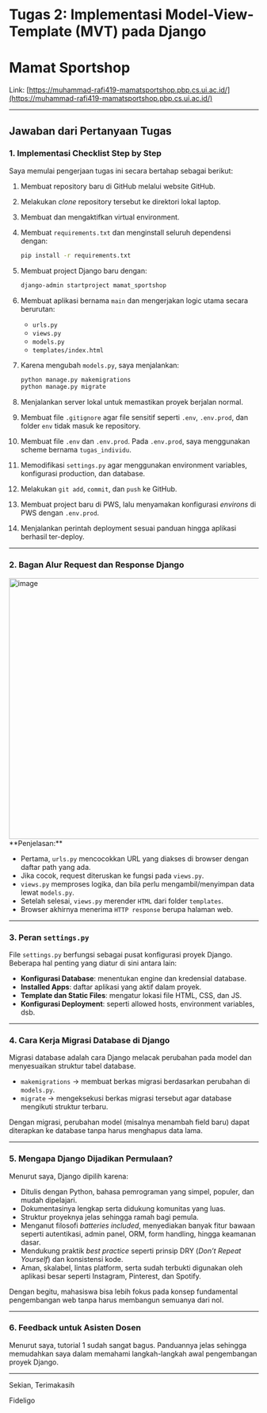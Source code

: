 # Tugas 2: Implementasi Model-View-Template (MVT) pada Django

# Mamat Sportshop

Link: [https://muhammad-rafi419-mamatsportshop.pbp.cs.ui.ac.id/](https://muhammad-rafi419-mamatsportshop.pbp.cs.ui.ac.id/)

---

## Jawaban dari Pertanyaan Tugas

### 1. Implementasi Checklist Step by Step

Saya memulai pengerjaan tugas ini secara bertahap sebagai berikut:

1. Membuat repository baru di GitHub melalui website GitHub.
2. Melakukan *clone* repository tersebut ke direktori lokal laptop.
3. Membuat dan mengaktifkan virtual environment.
4. Membuat `requirements.txt` dan menginstall seluruh dependensi dengan:

   ```bash
   pip install -r requirements.txt
   ```
5. Membuat project Django baru dengan:

   ```bash
   django-admin startproject mamat_sportshop
   ```
6. Membuat aplikasi bernama `main` dan mengerjakan logic utama secara berurutan:

   * `urls.py`
   * `views.py`
   * `models.py`
   * `templates/index.html`
7. Karena mengubah `models.py`, saya menjalankan:

   ```bash
   python manage.py makemigrations
   python manage.py migrate
   ```
8. Menjalankan server lokal untuk memastikan proyek berjalan normal.
9. Membuat file `.gitignore` agar file sensitif seperti `.env`, `.env.prod`, dan folder `env` tidak masuk ke repository.
10. Membuat file `.env` dan `.env.prod`. Pada `.env.prod`, saya menggunakan scheme bernama `tugas_individu`.
11. Memodifikasi `settings.py` agar menggunakan environment variables, konfigurasi production, dan database.
12. Melakukan `git add`, `commit`, dan `push` ke GitHub.
13. Membuat project baru di PWS, lalu menyamakan konfigurasi *environs* di PWS dengan `.env.prod`.
14. Menjalankan perintah deployment sesuai panduan hingga aplikasi berhasil ter-deploy.

---

### 2. Bagan Alur Request dan Response Django
<img width="725" height="525" alt="image" src="https://github.com/user-attachments/assets/f1514745-82a5-4bda-b1ab-b70c0317fabb" />
**Penjelasan:**

* Pertama, `urls.py` mencocokkan URL yang diakses di browser dengan daftar path yang ada.
* Jika cocok, request diteruskan ke fungsi pada `views.py`.
* `views.py` memproses logika, dan bila perlu mengambil/menyimpan data lewat `models.py`.
* Setelah selesai, `views.py` merender `HTML` dari folder `templates`.
* Browser akhirnya menerima `HTTP response` berupa halaman web.

---

### 3. Peran `settings.py`

File `settings.py` berfungsi sebagai pusat konfigurasi proyek Django. Beberapa hal penting yang diatur di sini antara lain:

* **Konfigurasi Database**: menentukan engine dan kredensial database.
* **Installed Apps**: daftar aplikasi yang aktif dalam proyek.
* **Template dan Static Files**: mengatur lokasi file HTML, CSS, dan JS.
* **Konfigurasi Deployment**: seperti allowed hosts, environment variables, dsb.

---

### 4. Cara Kerja Migrasi Database di Django

Migrasi database adalah cara Django melacak perubahan pada model dan menyesuaikan struktur tabel database.

* `makemigrations` → membuat berkas migrasi berdasarkan perubahan di `models.py`.
* `migrate` → mengeksekusi berkas migrasi tersebut agar database mengikuti struktur terbaru.

Dengan migrasi, perubahan model (misalnya menambah field baru) dapat diterapkan ke database tanpa harus menghapus data lama.

---

### 5. Mengapa Django Dijadikan Permulaan?

Menurut saya, Django dipilih karena:

* Ditulis dengan Python, bahasa pemrograman yang simpel, populer, dan mudah dipelajari.
* Dokumentasinya lengkap serta didukung komunitas yang luas.
* Struktur proyeknya jelas sehingga ramah bagi pemula.
* Menganut filosofi *batteries included*, menyediakan banyak fitur bawaan seperti autentikasi, admin panel, ORM, form handling, hingga keamanan dasar.
* Mendukung praktik *best practice* seperti prinsip DRY (*Don’t Repeat Yourself*) dan konsistensi kode.
* Aman, skalabel, lintas platform, serta sudah terbukti digunakan oleh aplikasi besar seperti Instagram, Pinterest, dan Spotify.

Dengan begitu, mahasiswa bisa lebih fokus pada konsep fundamental pengembangan web tanpa harus membangun semuanya dari nol.

---

### 6. Feedback untuk Asisten Dosen

Menurut saya, tutorial 1 sudah sangat bagus. Panduannya jelas sehingga memudahkan saya dalam memahami langkah-langkah awal pengembangan proyek Django.

---

Sekian, Terimakasih

Fideligo
